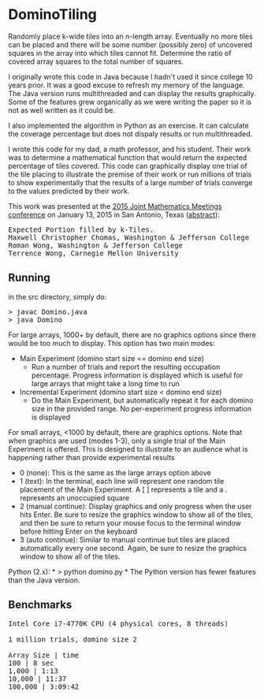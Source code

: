 DominoTiling
============

Randomly place k-wide tiles into an n-length array. Eventually no more tiles can be placed and there will be some number (possibly zero) of uncovered squares in the array into which tiles cannot fit. Determine the ratio of covered array squares to the total number of squares. 

I originally wrote this code in Java because I hadn't used it since college 10 years prior. It was a good excuse to refresh my memory of the language. The Java version runs multithreaded and can display the results graphically. Some of the features grew organically as we were writing the paper so it is not as well written as it could be. 

I also implemented the algorithm in Python as an exercise. It can calculate the coverage percentage but does not dispaly results or run multithreaded.

I wrote this code for my dad, a math professor, and his student. Their work was to determine a mathematical function that would return the expected percentage of tiles covered. This code can graphically display one trial of the tile placing to illustrate the premise of their work or run millions of trials to show experimentally that the results of a large number of trials converge to the values predicted by their work.

This work was presented at the [2015 Joint Mathematics Meetings conference](http://jointmathematicsmeetings.org/meetings/national/jmm2015/2168_progfull.html) on January 13, 2015 in San Antonio, Texas ([abstract](http://jointmathematicsmeetings.org/amsmtgs/2168_abstracts/1106-vx-1235.pdf)):
<pre>
Expected Portion filled by k-Tiles.
Maxwell Christopher Chomas, Washington & Jefferson College
Roman Wong, Washington & Jefferson College
Terrence Wong, Carnegie Mellon University
</pre>

Running
-------
in the src directory, simply do:
<pre>
> javac Domino.java
> java Domino
</pre>


For large arrays, 1000+ by default, there are no graphics options since there would be too much to display. This option has two main modes:
   * Main Experiment (domino start size == domino end size)
      * Run a number of trials and report the resulting occupation percentage. Progress information is displayed which is useful for large arrays that might take a long time to run
   * Incremental Experiment (domino start size  < domino end size)
      * Do the Main Experiment, but automatically repeat it for each domino size in the provided range. No per-experiment progress information is displayed

For small arrays, <1000 by default, there are graphics options. Note that when graphics are used (modes 1-3), only a single trial of the Main Experiment is offered. This is designed to illustrate to an audience what is happening rather than provide experimental results
   * 0 (none): This is the same as the large arrays option above 
   * 1 (text): In the terminal, each line will represent one random tile placement of the Main Experiment. A [ ] represents a tile and a . represents an unoccupied square
   * 2 (manual continue): Display graphics and only progress when the user hits Enter. Be sure to resize the graphics window to show all of the tiles, and then be sure to return your mouse focus to the terminal window before hitting Enter on the keyboard
   * 3 (auto continue): Similar to manual continue but tiles are placed automatically every one second. Again, be sure to resize the graphics window to show all of the tiles.


Python (2.x):
    * > python domino.py
    * The Python version has fewer features than the Java version.
     
Benchmarks
----------
<pre>
Intel Core i7-4770K CPU (4 physical cores, 8 threads)

1 million trials, domino size 2

Array Size | time
100 | 8 sec
1,000 | 1:13
10,000 | 11:37
100,000 | 3:09:42
</pre>

